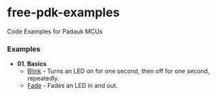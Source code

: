 # free-pdk-examples
Code Examples for Padauk MCUs 


### Examples
- **01. Basics**
  - [Blink](01.Basics/Blink) - Turns an LED on for one second, then off for one second, repeatedly.
  - [Fade](01.Basics/Fade) - Fades an LED in and out.
